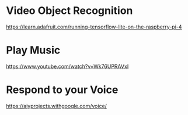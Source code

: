 # Video Object Recognition
https://learn.adafruit.com/running-tensorflow-lite-on-the-raspberry-pi-4

# Play Music
https://www.youtube.com/watch?v=Wk76UPRAVxI

# Respond to your Voice
https://aiyprojects.withgoogle.com/voice/
